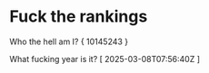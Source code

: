 # Fuck the rankings

Who the hell am I?
{ 10145243 }

What fucking year is it?
[ 2025-03-08T07:56:40Z ]

